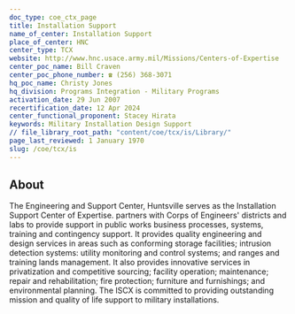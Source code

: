 ```yaml
---
doc_type: coe_ctx_page 
title: Installation Support
name_of_center: Installation Support
place_of_center: HNC
center_type: TCX
website: http://www.hnc.usace.army.mil/Missions/Centers-of-Expertise
center_poc_name: Bill Craven
center_poc_phone_number: ☎ (256) 368-3071
hq_poc_name: Christy Jones
hq_division: Programs Integration - Military Programs
activation_date: 29 Jun 2007
recertification_date: 12 Apr 2024
center_functional_proponent: Stacey Hirata
keywords: Military Installation Design Support
// file_library_root_path: "content/coe/tcx/is/Library/" 
page_last_reviewed: 1 January 1970 
slug: /coe/tcx/is
---
```


## About 

The Engineering and Support Center, Huntsville serves as the Installation Support Center of Expertise. partners with Corps of Engineers' districts and labs to provide support in public works business processes, systems, training and contingency support. It provides quality engineering and design services in areas such as conforming storage facilities; intrusion detection systems: utility monitoring and control systems; and ranges and training lands management. It also provides innovative services in privatization and competitive sourcing; facility operation; maintenance; repair and rehabilitation; fire protection; furniture and furnishings; and environmental planning. The ISCX is committed to providing outstanding mission and quality of life support to military installations. 

 
